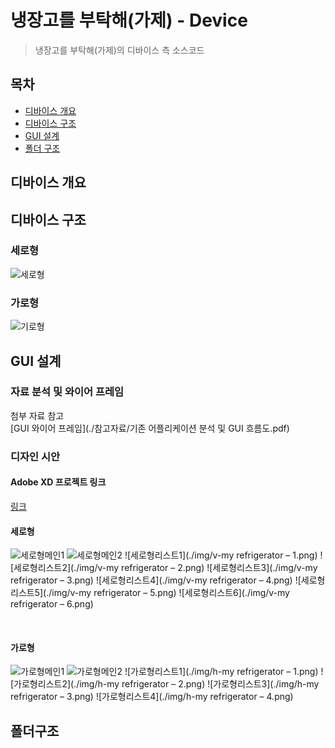 # 냉장고를 부탁해(가제) - Device
> 냉장고를 부탁해(가제)의 디바이스 측 소스코드


## 목차
- [디바이스 개요](#디바이스-개요)
- [디바이스 구조](#디바이스-구조)
- [GUI 설계](#GUI-설계)
- [폴더 구조](#폴더-구조)

## 디바이스 개요


## 디바이스 구조
### 세로형
![세로형](./img/vertical.JPG)
### 가로형
![기로형](./img/horizontal.JPG)

## GUI 설계
### 자료 분석 및 와이어 프레임
첨부 자료 참고
<br>
[GUI 와이어 프레임](./참고자료/기존 어플리케이션 분석 및 GUI 흐름도.pdf)
<br>

### 디자인 시안

#### Adobe XD 프로젝트 링크
[링크](https://xd.adobe.com/view/8ab65ba3-8177-4c12-ba21-b48995c79959-dfe5/)
<br>

#### 세로형
![세로형메인1](./img/v-start1.png)
![세로형메인2](./img/v-start2.png)
![세로형리스트1](./img/v-my refrigerator – 1.png)
![세로형리스트2](./img/v-my refrigerator – 2.png)
![세로형리스트3](./img/v-my refrigerator – 3.png)
![세로형리스트4](./img/v-my refrigerator – 4.png)
![세로형리스트5](./img/v-my refrigerator – 5.png)
![세로형리스트6](./img/v-my refrigerator – 6.png)

<br>

#### 가로형
![가로형메인1](./img/h-start1.png)
![가로형메인2](./img/h-start2.png)
![가로형리스트1](./img/h-my refrigerator – 1.png)
![가로형리스트2](./img/h-my refrigerator – 2.png)
![가로형리스트3](./img/h-my refrigerator – 3.png)
![가로형리스트4](./img/h-my refrigerator – 4.png)
<br>

## 폴더구조